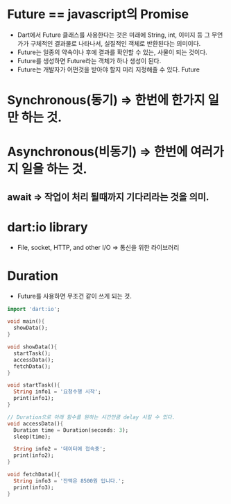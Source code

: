 # Future == javascript의 Promise
- Dart에서 Future 클래스를 사용한다는 것은 미래에 String, int, 이미지 등 그 무언가가 구체적인 결과물로 나타나서, 실질적인 객체로 반환된다는 의미이다.
- Future는 일종의 약속이나 후에 결과를 확인할 수 있는, 사물이 되는 것이다.
- Future를 생성하면 Future라는 객체가 하나 생성이 된다.
- Future는 개발자가 어떤것을 받아야 할지 미리 지정해줄 수 있다. Future<String>

# Synchronous(동기) => 한번에 한가지 일만 하는 것.
# Asynchronous(비동기) => 한번에 여러가지 일을 하는 것.

## await => 작업이 처리 될때까지 기다리라는 것을 의미.
  
# dart:io library
- File, socket, HTTP, and other I/O => 통신을 위한 라이브러리

# Duration
- Future를 사용하면 무조건 같이 쓰게 되는 것. 
```dart
import 'dart:io';

void main(){
  showData();
}

void showData(){
  startTask();
  accessData();
  fetchData();
}

void startTask(){
  String info1 = '요청수행 시작';
  print(info1);
}

// Duration으로 아래 함수를 원하는 시간만큼 delay 시킬 수 있다.
void accessData(){
  Duration time = Duration(seconds: 3);
  sleep(time);

  String info2 = '데이터에 접속중';
  print(info2);
}

void fetchData(){
  String info3 = '잔액은 8500원 입니다.';
  print(info3);
}
```

